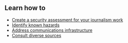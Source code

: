 ## Learn how to
* [Create a security assessment for your journalism work](en/topics/understand-2-security/1-your-security/3-1-learn.md)
* [Identify known hazards](en/topics/understand-2-security/1-your-security/3-1-learn.md)
* [Address communications infrastructure](en/topics/understand-2-security/1-your-security/3-2-learn.md)
* [Consult diverse sources](en/topics/understand-2-security/1-your-security/3-1-learn.md)
